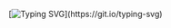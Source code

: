 [![Typing SVG](https://readme-typing-svg.demolab.com?font=Nabla&size=95&pause=5000&multiline=true&width=750&height=110&lines=Hello%2C+I'm+Arman.)](https://git.io/typing-svg)
